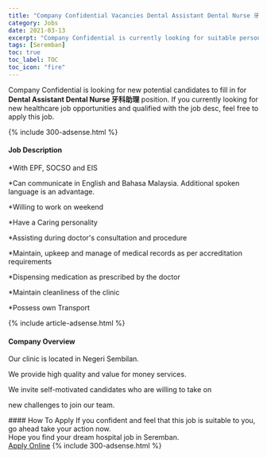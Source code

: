 ```yaml
---
title: "Company Confidential Vacancies Dental Assistant Dental Nurse 牙科助理" 
category: Jobs 
date: 2021-03-13 
excerpt: "Company Confidential is currently looking for suitable person to fill in the Dental Assistant Dental Nurse 牙科助理 which positioned at Seremban" 
tags: [Seremban] 
toc: true 
toc_label: TOC 
toc_icon: "fire" 
--- 
```


<p>Company Confidential is looking for new potential candidates to fill in for <b>Dental Assistant Dental Nurse 牙科助理</b> position. If you currently looking for new healthcare job opportunities and qualified with the job desc, feel free to apply this job.
</p>{% include 300-adsense.html %} 
<div><div><h4>Job Description</h4></div><div><div><span><div><p>*With EPF, SOCSO and EIS</p><p>*Can communicate in English and Bahasa Malaysia. Additional spoken language is an advantage.</p><p>*Willing to work on weekend</p><p>*Have a Caring personality</p><p>*Assisting during doctor's consultation and procedure</p><p>*Maintain, upkeep and manage of medical records as per accreditation requirements</p><p>*Dispensing medication as prescribed by the doctor</p><p>*Maintain cleanliness of the clinic</p><p>*Possess own Transport</p></div></span></div></div></div> 
{% include article-adsense.html %} 
<div><div><h4>Company Overview</h4></div><div><div><span><div><p>Our clinic is located in Negeri Sembilan.</p><p>We provide high quality and value for money services.</p><p>We invite self-motivated candidates who are willing to take on</p><p>new challenges to join our team.</p></div></span></div></div></div> 
#### How To Apply 
If you confident and feel that this job is suitable to you, go ahead take your action now. <br/> 
Hope you find your dream hospital job in Seremban. <br/> 
<a href="https://www.jobstreet.com.my/en/job/dental-assistant-dental-nurse-牙科助理-4491633?jobId=jobstreet-my-job-4491633" class="btn btn--warning" target="_blank" rel="nofollow noopenner">Apply Online</a> 
{% include 300-adsense.html %} 